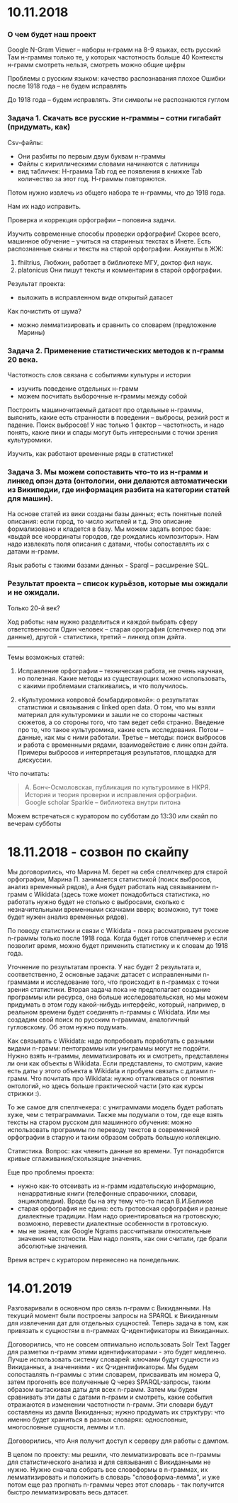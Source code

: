 # 10.11.2018

### О чем будет наш проект

Google N-Gram Viewer – наборы н-грамм на 8-9 языках, есть русский
Там н-граммы только те, у которых частотность больше 40
Контексты н-грамм смотреть нельзя, смотреть можно общие цифры

Проблемы с русским языком: качество распознавания плохое
Ошибки после 1918 года – не будем исправлять

До 1918 года – будем исправлять. Эти символы не распознаются гуглом

### Задача 1. Скачать все русские н-граммы – сотни гигабайт (придумать, как)

Csv-файлы: 
- Они разбиты по первым двум буквам н-граммы
- Файлы с кириллическими словами начинаются с латиницы
- вид табличек: Н-грамма Tab год ее появления в книжке Tab количество за этот год. Н-граммы повторяются. 

Потом нужно извлечь из общего набора те н-граммы, что до 1918 года. 

Нам их надо исправить.

Проверка и коррекция орфографии – половина задачи. 

Изучить современные способы проверки орфографии! Скорее всего, машинное обучение – учиться на старинных текстах в Инете.  Есть распознанные сканы и тексты на старой орфографии. Аккаунты в ЖЖ: 
1. fhiltrius, Любжин, работает в библиотеке МГУ, доктор фил наук. 
2. platonicus 
Они пишут тексты и комментарии в старой орфографии. 

Результат проекта:
- выложить в исправленном виде открытый датасет

Как почистить от шума?
- можно лемматизировать и сравнить со словарем (предложение Марины)

### Задача 2. Применение статистических методов к n-грамм 20 века. 

Частотность слов связана с событиями культуры и истории

- изучить поведение отдельных н-грамм
- можем посчитать выборочные н-граммы между собой

Построить машиночитаемый датасет про отдельные н-граммы, выяснить, какие есть странности в поведении – выбросы, резкий рост и падение. Поиск выбросов! У нас только 1 фактор – частотность, и надо понять, какие пики и спады могут быть интересными с точки зрения культуромики. 

Изучить, как работают временные ряды в статистике! 

### Задача 3. Мы можем сопоставить что-то из н-грамм и линкед опэн дэта (онтологии, они делаются автоматически из Википедии, где информация разбита на категории статей для машин). 

На основе статей из вики созданы базы данных; есть понятные полей описания: если город, то число жителей и т.д. Это описание формализовано и кладется в базу. Мы можем задать вопрос базе: «выдай все координаты городов, где рождались композиторы». Нам надо извлекать поля описания с датами, чтобы сопоставлять их с датами н-грамм. 

Язык работы с такими базами данных - Sparql – расширение SQL.

### Результат проекта – список курьёзов, которые мы ожидали и не ожидали. 

Только 20-й век? 

Ход работы: нам нужно разделиться и каждой выбрать сферу ответственности
Один человек – старая орография (спелчекер под эти данные), другой - статистика, третий – линкед опэн дэйта. 


--- 

Темы возможных статей: 

1. Исправление орфографии – техническая работа, не очень научная, но полезная. Какие методы из существующих можно использовать, с какими проблемами сталкивались, и что получилось. 

2. «Культуромика ковровой бомбардировкой»: о результатах статистики и связывания с linked open data. О том, что мы взяли материал для культуромики и зашли не со стороны частных сюжетов, а со стороны того, что там ведет себя странно. 
Введение про то, что такое культуромика, какие есть исследования. Потом – данные, как мы с ними работали. Третье – методы: поиск выбросов и работа с временными рядами, взаимодействие с линк опэн дэйта. Примеры выбросов и интерпретация результатов, площадка для дискуссии.
 
Что почитать: 
> А. Бонч-Осмоловская, публикация по культуромике в НКРЯ.
> История и теория проверки и исправления орфографии.  
> Google scholar 
> Sparkle – библиотека внутри питона


Можем встречаться с куратором по субботам до 13:30 или скайп по вечерам субботы


# 18.11.2018  - cозвон по скайпу 

Мы договорились, что Марина М. берет на себя спеллчекер для старой орфографии, Марина П. занимается статистикой (поиск выбросов, анализ временный рядов), а Аня будет работать над связыванием n-грамм с Wikidata (здесь тоже может понадобиться статистика, но работать нужно будет не столько с выбросами, сколько с незначительными временными скачками вверх; возможно, тут тоже будет нужен анализ временных рядов).

По поводу статистики и связи с Wikidata - пока рассматриваем русские n-граммы только после 1918 года. Когда будет готов спеллчекер и если позволит время, можно будет применить статистику и к словам до 1918 года. 

Уточнение по результатам проекта. У нас будет 2 результата и, соответственно, 2 основные задачи: датасет с исправленными n-граммами и исследование того, что происходит в n-граммах с точки зрения статистики. Вторая задача пока не предполагает создание программы или ресурса, она больше исследовательская, но мы можем придумать в этом году какой-нибудь интерфейс, который, например, в реальном времени будет соединять n-граммы с Wikidata. Или мы создадим свой поиск по русским n-граммам, аналогичный гугловскому. Об этом нужно подумать.

Как связывать с Wikidata: надо попробовать поработать с разными видами n-грамм: пентограммы или униграммы могут не подойти. Нужно взять н-граммы, лемматизировать их и смотреть, представлены ли они как объекты в Wikidata. Если представлены, то смотрим, какие есть даты у этого объекта в Wikidata и пробуем связать с датами n-грамм. Что почитать про Wikidata: нужно отталкиваться от понятия онтологий, но здесь больше практической части (это как курсы стрижки :). 

То же самое для спеллчекера: с униграммами модель будет работать хуже, чем с тетраграммами. Также мы подумали о том, где еще взять тексты на старом русском для машинного обучения: можно использовать программы по переводу текстов в современной орфографии в старую и таким образом собрать большую коллекцию.  

Статистика. Вопрос: как членить данные во времени. Тут понадобятся кривые сглаживания/скользящие значения. 

Еще про проблемы проекта:
- нужно как-то отсеивать из н-грамм издательскую информацию, ненарративные книги (телефонные справочники, словари, энциклопедии). Вроде бы на эту тему что-то писал В.И.Беликов
- старая орфография не едина: есть гротовская орфография и разные диалектные традиции. Нам надо ориентироваться на гротовскую; возможно, перевести диалектные особенности в гротовскую.  
- мы не знаем, как Google Ngrams рассчитывали относительные значения частотности. Нам надо понять, как они считали, где брали абсолютные значения. 

Время встреч с куратором перенесено на понедельник. 

# 14.01.2019

Разговаривали в основном про связь n-грамм с Викиданными. На текущий момент были построены запросы на SPARQL к Викиданным для извлечения дат для отдельных сущностей. Теперь задача в том, как привязать к сущностям в n-граммах Q-идентификаторы из Викиданных. 

Договорились, что не совсем оптимально использовать Solr Text Tagger для разметки n-грамм этими идентификаторами - это будет медленно. Лучше использовать систему словарей: ключами будут сущности из Викиданных, а значениями - их Q-идентификаторы. Мы будем сопоставлять n-граммы с этим словарем, присваивать им номера Q, затем прогонять все полученные Q через SPARQL-запросы, таким образом вытаскивая даты для всех n-грамм. Затем мы будем сравнивать эти даты с датами n-грамм и смотреть, какие события отражаются в изменении частотности n-грамм. Эти словари будут составлены из дампа Викиданных; нужно продумать их структуру: что именно будет храниться в разных словарях: однословные, многословные сущности, леммы и т.п.  

Договорились, что Аня получит доступ к серверу для работы с дампом. 

В целом по проекту: мы решили, что лемматизировать все n-граммы для статистического анализа и для связывания с Викиданными не нужно. Нужно сначала собрать все словоформы в n-граммах, их лемматизировать и положить в словарь "словоформа-лемма", и уже потом еще раз прогнать n-граммы через этот словарь - так получится быстро лемматизировать весь датасет. 

